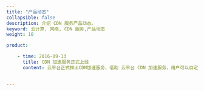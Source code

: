 ```yaml
---
title: "产品动态"
collapsible: false
description: 介绍 CDN 服务产品动态。
keyword: 云计算, 网络, CDN 服务,产品动态
weight: 10

product:

    - time: 2016-09-13
      title: CDN 加速服务正式上线
      content: 云平台正式推出CDN加速服务，借助 云平台 CDN 加速服务，用户可以自定义配置 CDN 缓存策略规则、访问规则、防盗链、内容刷新等配置，灵活使用 CDN。此外，云平台 还提供省份访问、访问文件次数、流量、带宽等丰富的监控统计，帮助用户时刻了解CDN使用情况。
      

---
```






